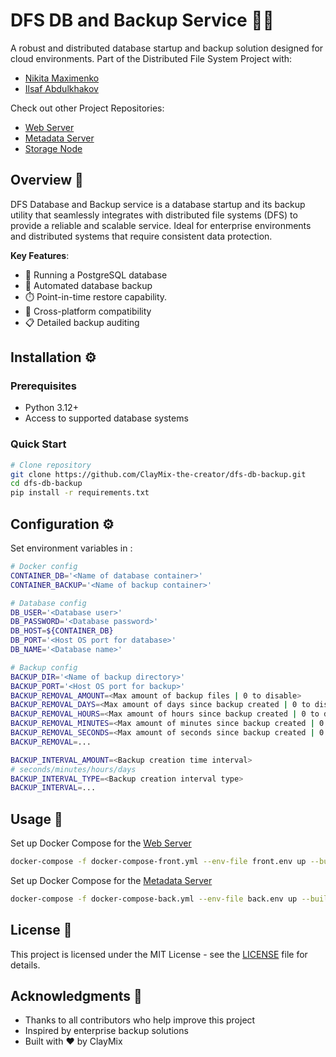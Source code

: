 # DFS DB and Backup Service 💾🔄

A robust and distributed database startup and backup solution designed for cloud environments. Part of the Distributed File System Project with:
- [Nikita Maximenko](https://github.com/Nexonm)
- [Ilsaf Abdulkhakov](https://github.com/harutoyume)

Check out other Project Repositories:
- [Web Server](https://github.com/harutoyume/dfs_web_server)
- [Metadata Server](https://github.com/Nexonm/dfs-metadata)
- [Storage Node](https://github.com/Nexonm/dfs-storage-node)

## Overview 📖

DFS Database and Backup service is a database startup and its backup utility that seamlessly integrates with distributed file systems (DFS) to provide a reliable and scalable service. Ideal for enterprise environments and distributed systems that require consistent data protection.

**Key Features**:
- 💾 Running a PostgreSQL database
- 🚀 Automated database backup
- ⏱️ Point-in-time restore capability.
- 🔄 Cross-platform compatibility
- 📋 Detailed backup auditing

## Installation ⚙️

### Prerequisites
- Python 3.12+
- Access to supported database systems

### Quick Start
```bash
# Сlone repository
git clone https://github.com/ClayMix-the-creator/dfs-db-backup.git
cd dfs-db-backup
pip install -r requirements.txt
```

## Configuration ⚙️

Set environment variables in :
```bash
# Docker config
CONTAINER_DB='<Name of database container>'
CONTAINER_BACKUP='<Name of backup container>'

# Database config
DB_USER='<Database user>'
DB_PASSWORD='<Database password>'
DB_HOST=${CONTAINER_DB}
DB_PORT='<Host OS port for database>'
DB_NAME='<Database name>'

# Backup config
BACKUP_DIR='<Name of backup directory>'
BACKUP_PORT='<Host OS port for backup>'
BACKUP_REMOVAL_AMOUNT=<Max amount of backup files | 0 to disable>
BACKUP_REMOVAL_DAYS=<Max amount of days since backup created | 0 to disable>
BACKUP_REMOVAL_HOURS=<Max amount of hours since backup created | 0 to disable>
BACKUP_REMOVAL_MINUTES=<Max amount of minutes since backup created | 0 to disable>
BACKUP_REMOVAL_SECONDS=<Max amount of seconds since backup created | 0 disable>
BACKUP_REMOVAL=...

BACKUP_INTERVAL_AMOUNT=<Backup creation time interval>
# seconds/minutes/hours/days
BACKUP_INTERVAL_TYPE=<Backup creation interval type>
BACKUP_INTERVAL=...
```

## Usage 🚀

Set up Docker Compose for the [Web Server](https://github.com/harutoyume/dfs_web_server)
```bash
docker-compose -f docker-compose-front.yml --env-file front.env up --build --force-recreate
```

Set up Docker Compose for the [Metadata Server](https://github.com/Nexonm/dfs-metadata)
```bash
docker-compose -f docker-compose-back.yml --env-file back.env up --build --force-recreate
```

## License 📄

This project is licensed under the MIT License - see the [LICENSE](LICENSE) file for details.

## Acknowledgments 🙏

- Thanks to all contributors who help improve this project
- Inspired by enterprise backup solutions
- Built with ❤️ by ClayMix
